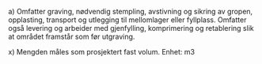 a) Omfatter graving, nødvendig stempling, avstivning og sikring av gropen, opplasting, transport og utlegging til mellomlager eller fyllplass. Omfatter også levering og arbeider med gjenfylling, komprimering og retablering slik at området framstår som før utgraving.

x) Mengden måles som prosjektert fast volum. Enhet: m3

